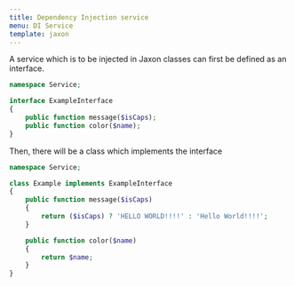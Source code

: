 ```yaml
---
title: Dependency Injection service
menu: DI Service
template: jaxon
---
```


A service which is to be injected in Jaxon classes can first be defined as an interface.

```php
namespace Service;

interface ExampleInterface
{
    public function message($isCaps);
    public function color($name);
}
```

Then, there will be a class which implements the interface

```php
namespace Service;

class Example implements ExampleInterface
{
    public function message($isCaps)
    {
        return ($isCaps) ? 'HELLO WORLD!!!!' : 'Hello World!!!!';
    }

    public function color($name)
    {
        return $name;
    }
}
```
